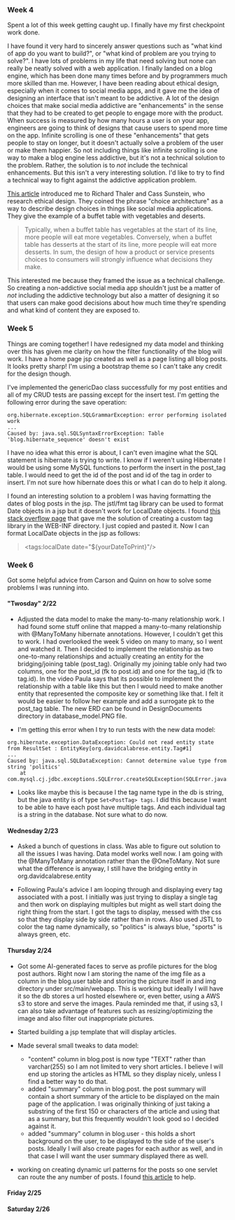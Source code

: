 ### Week 4
Spent a lot of this week getting caught up. I finally have my first checkpoint work done. 

I have found it very hard to sincerely answer questions such as "what kind of app do you want to build?", or "what kind of problem are you trying to solve?". I have lots of problems in my life that need solving but none can really be neatly solved with a web application. I finally landed on a blog engine, which has been done many times before and by programmers much more skilled than me. However, I have been reading about ethical design, especially when it comes to social media apps, and it gave me the idea of designing an interface that isn't meant to be addictive. A lot of the design choices that make social media addictive are "enhancements" in the sense that they had to be created to get people to engage more with the product. When success is measured by how many hours a user is on your app, engineers are going to think of designs that cause users to spend more time on the app. Infinite scrolling is one of these "enhancements" that gets people to stay on longer, but it doesn't actually solve a problem of the user or make them happier. So not including things like infinite scrolling is one way to make a blog engine less addictive, but it's not a technical solution to the problem. Rather, the solution is to *not* include the technical enhancements. But this isn't a very interesting solution. I'd like to try to find a technical way to fight against the addictive application problem. 

[This article](https://mindfultechnics.com/reform-social-media-part-v-ethical-design-in-social-media/) introduced me to Richard Thaler and Cass Sunstein, who research ethical design. They coined the phrase "choice architecture" as a way to describe design choices in things like social media applications. They give the example of a buffet table with vegetables and deserts. 

> Typically, when a buffet table has vegetables at the start of its line, more people will eat more vegetables. Conversely, when a buffet table has desserts at the start of its line, more people will eat more desserts. In sum, the design of how a product or service presents choices to consumers will strongly influence what decisions they make.

This interested me because they framed the issue as a technical challenge. So creating a non-addictive social media app shouldn't just be a matter of *not* including the addictive technology but also a matter of designing it so that users can make good decisions about how much time they're spending and what kind of content they are exposed to. 

### Week 5
Things are coming together! I have redesigned my data model and thinking over this has given me clarity on how the filter functionality of the blog will work. I have a home page jsp created as well as a page listing all blog posts. It looks pretty sharp! I'm using a bootstrap theme so I can't take any credit for the design though. 

I've implemented the genericDao class successfully for my post entities and all of my CRUD tests are passing except for the insert test. I'm getting the following error during the save operation:

```
org.hibernate.exception.SQLGrammarException: error performing isolated work 
... 
Caused by: java.sql.SQLSyntaxErrorException: Table 'blog.hibernate_sequence' doesn't exist
```

I have no idea what this error is about, I can't even imagine what the SQL statement is hibernate is trying to write. I know if I weren't using Hibernate I would be using some MySQL functions to perform the insert in the post_tag table. I would need to get the id of the post and id of the tag in order to insert. I'm not sure how hibernate does this or what I can do to help it along.

I found an interesting solution to a problem I was having formatting the dates of blog posts in the jsp. The jstl/fmt tag library can be used to format Date objects in a jsp but it doesn't work for LocalDate objects. I found [this stack overflow page](https://stackoverflow.com/questions/30230517/taglib-to-display-java-time-localdate-formatted) that gave me the solution of creating a custom tag library in the WEB-INF directory. I just copied and pasted it. Now I can format LocalDate objects in the jsp as follows:

> <tags:localDate date="${yourDateToPrint}"/>

### Week 6
Got some helpful advice from Carson and Quinn on how to solve some problems I was running into. 
#### "Twosday" 2/22
* Adjusted the data model to make the many-to-many relationship work. I had found some stuff online that mapped a many-to-many relationship with @ManyToMany hibernate annotations. However, I couldn't get this to work. I had overlooked the week 5 video on many to many, so I went and watched it. Then I decided to implement the relationship as two one-to-many relationships and actually creating an entity for the bridging/joining table (post_tag). Originally my joining table only had two columns, one for the post_id (fk to post.id) and one for the tag_id (fk to tag.id). In the video Paula says that its possible to implement the relationship with a table like this but then I would need to make another entity that represented the composite key or something like that. I felt it would be easier to follow her example and add a surrogate pk to the post_tag table. The new ERD can be found in DesignDocuments directory in database_model.PNG file.

* I'm getting this error when I try to run tests with the new data model:

```
org.hibernate.exception.DataException: Could not read entity state from ResultSet : EntityKey[org.davidcalabrese.entity.Tag#1]
...
Caused by: java.sql.SQLDataException: Cannot determine value type from string 'politics'
	at com.mysql.cj.jdbc.exceptions.SQLError.createSQLException(SQLError.java:114)
```

* Looks like maybe this is because I the tag name type in the db is string, but the java entity is of type `Set<PostTag> tags`. I did this because I want to be able to have each post have multiple tags. And each individual tag is a string in the database. Not sure what to do now.  

#### Wednesday 2/23
* Asked a bunch of questions in class. Was able to figure out solution to all the issues I was having. Data model works well now. I am going with the @ManyToMany annotation rather than the @OneToMany. Not sure what the difference is anyway, I still have the bridging entity in org.davidcalabrese.entity

* Following Paula's advice I am looping through and displaying every tag associated with a post. I initially was just trying to display a single tag and then work on displaying multiples but might as well start doing the right thing from the start. I got the tags to display, messed with the css so that they display side by side rather than in rows. Also used JSTL to color the tag name dynamically, so "politics" is always blue, "sports" is always green, etc. 

#### Thursday 2/24
* Got some AI-generated faces to serve as profile pictures for the blog post authors. Right now I am storing the name of the img file as a column in the blog.user table and storing the picture itself in and img directory under src/main/webapp. This is working but ideally I will have it so the db stores a url hosted elsewhere or, even better, using a AWS s3 to store and serve the images. Paula reminded me that, if using s3, I can also take advantage of features such as resizing/optimizing the image and also filter out inappropriate pictures. 

* Started building a jsp template that will display articles. 
* Made several small tweaks to data model:
  * "content" column in blog.post is now type "TEXT" rather than varchar(255) so I am not limited to very short articles. I believe I will end up storing the articles as HTML so they display nicely, unless I find a better way to do that. 
  * added "summary" column in blog.post. the post summary will contain a short summary of the article to be displayed on the main page of the application. I was originally thinking of just taking a substring of the first 150 or characters of the article and using that as a summary, but this frequently wouldn't look good so I decided against it.
  * added "summary" column in blog.user - this holds a short background on the user, to be displayed to the side of the user's posts. Ideally I will also create pages for each author as well, and in that case I will want the user summary displayed there as well. 
* working on creating dynamic url patterns for the posts so one servlet can route the any number of posts. I found [this article](https://stackoverflow.com/questions/6678029/dynamic-urls-in-java-web-application-like-in-rails) to help.
#### Friday 2/25
#### Saturday 2/26